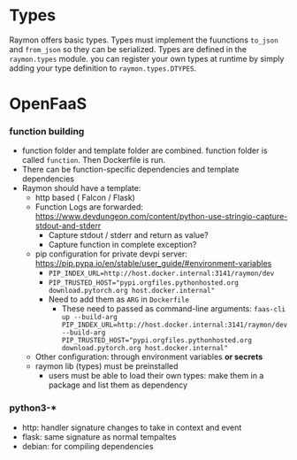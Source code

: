 # Types

Raymon offers basic types. Types must implement the fuunctions `to_json` and `from_json` so they can be serialized. Types are defined in the `raymon.types` module. you can register your own types at runtime by simply adding your type definition to `raymon.types.DTYPES`.

# OpenFaaS

### function building

- function folder and template folder are combined. function folder is called `function`. Then Dockerfile is run.
- There can be function-specific dependencies and template dependencies
- Raymon should have a template:
  - http based ( Falcon / Flask)
  - Function Logs are forwarded: https://www.devdungeon.com/content/python-use-stringio-capture-stdout-and-stderr
    - Capture stdout / stderr and return as value?
    - Capture function in complete exception?
  - pip configuration for private devpi server: https://pip.pypa.io/en/stable/user_guide/#environment-variables
    - `PIP_INDEX_URL=http://host.docker.internal:3141/raymon/dev`
    - `PIP_TRUSTED_HOST="pypi.orgfiles.pythonhosted.org download.pytorch.org host.docker.internal"`
    - Need to add them as `ARG` in `Dockerfile`
      - These need to passed as command-line arguments: `faas-cli up --build-arg PIP_INDEX_URL=http://host.docker.internal:3141/raymon/dev --build-arg PIP_TRUSTED_HOST="pypi.orgfiles.pythonhosted.org download.pytorch.org host.docker.internal"`
  - Other configuration: through environment variables **or secrets**
  - raymon lib (types) must be preinstalled
    - users must be able to load their own types: make them in a package and list them as dependency



### python3-*

- http: handler signature changes to take in context and event
- flask: same signature as normal tempaltes
- debian: for compiling dependencies



